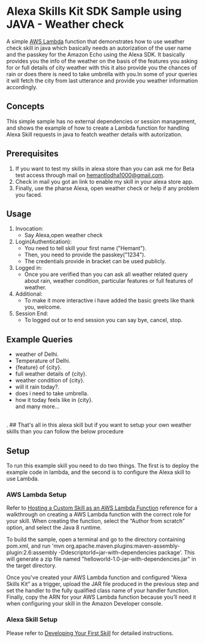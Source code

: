 # Alexa Skills Kit SDK Sample using JAVA - Weather check
A simple [AWS Lambda](http://aws.amazon.com/lambda) function that demonstrates how to use weather check skill in java which basically needs an autorization of the user name and the passkey for the Amazon Echo using the Alexa SDK. It basically provides you the info of the weather on the basis of the features you asking for or full details of city weather with this it also provide you the chances of rain or does there is need to take umbrella with you.In some of your queries it will fetch the city from last utterance and provide you weather information accordingly.

## Concepts
This simple sample has no external dependencies or session management, and shows the example of how to create a Lambda function for handling Alexa Skill requests in java to featch weather details with autorization.

## Prerequisites
1. If you want to test my skills in alexa store than you can ask me for Beta test access through mail on hemantlodha1000@gmail.com.
2. Check in mail you got an link to enable my skill in your alexa store app.
3. Finally, use the pharse Alexa, open weather check or help if any problem you faced.

## Usage
1. Invocation:
   * Say Alexa,open weather check
2. Login(Authentication):
   * You need to tell skill your first name ("Hemant").
   * Then, you need to provide the passkey("1234").
   * The credentials provide in bracket can be used publicly.
3. Logged in:
   * Once you are verified than you can ask all weather related query about rain, weather condition, particular features or full features of weather.
4. Additional:
   * To make it more interactive i have added the basic greets like thank you, welcome.
5. Session End:
   * To logged out or to end session you can say bye, cancel, stop.

## Example Queries
* weather of Delhi.
* Temperature of Delhi.
* {feature} of {city}.
* full weather details of {city}.
* weather condition of {city}.
* will it rain today?.
* does i need to take umbrella.
* how it today feels like in {city}.<br/>
  and many more...

<br/>
.
## That's all in this alexa skill but if you want to setup your own weather skills than you can follow the below procedure

## Setup
To run this example skill you need to do two things. The first is to deploy the example code in lambda, and the second is to configure the Alexa skill to use Lambda. 

### AWS Lambda Setup
Refer to [Hosting a Custom Skill as an AWS Lambda Function](https://developer.amazon.com/docs/custom-skills/host-a-custom-skill-as-an-aws-lambda-function.html) reference for a walkthrough on creating a AWS Lambda function with the correct role for your skill. When creating the function, select the “Author from scratch” option, and select the Java 8 runtime.

To build the sample, open a terminal and go to the directory containing pom.xml, and run 'mvn org.apache.maven.plugins:maven-assembly-plugin:2.6:assembly -DdescriptorId=jar-with-dependencies package'. This will generate a zip file named "helloworld-1.0-jar-with-dependencies.jar" in the target directory.
 
Once you've created your AWS Lambda function and configured “Alexa Skills Kit” as a trigger, upload the JAR file produced in the previous step and set the handler to the fully qualified class name of your handler function. Finally, copy the ARN for your AWS Lambda function because you’ll need it when configuring your skill in the Amazon Developer console.

### Alexa Skill Setup
Please refer to [Developing Your First Skill](https://developer.amazon.com/docs/alexa-skills-kit-sdk-for-java/develop-your-first-skill.html) for detailed instructions.
